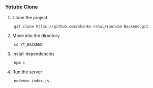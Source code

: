 ### Yotube Clone
1. Clone the project

```
    git clone https://github.com/shanks-rahul/Youtube-Backend.git
```

2. Move into the directory

```
    cd YT_BACKEND
```

3. Install dependencies

```
    npm i
```

4. Run the server
```
    nodemon index.js
```
